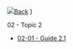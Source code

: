 
<h>[![](../assets/home.svg)Back](/fr02.1/_home.md)</h>
   }

<hb>02 - Topic 2                            </hb>
-  [02-01 - Guide 2.1                       ](fr02.1/02.Topic-2/02.01.Guide-2.1.md)